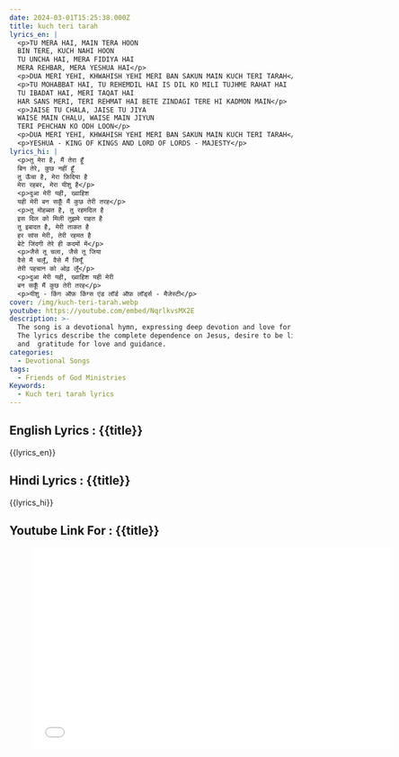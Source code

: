 ```yaml
---
date: 2024-03-01T15:25:38.000Z
title: kuch teri tarah
lyrics_en: |
  <p>TU MERA HAI, MAIN TERA HOON
  BIN TERE, KUCH NAHI HOON
  TU UNCHA HAI, MERA FIDIYA HAI
  MERA REHBAR, MERA YESHUA HAI</p>
  <p>DUA MERI YEHI, KHWAHISH YEHI MERI BAN SAKUN MAIN KUCH TERI TARAH</p>
  <p>TU MOHABBAT HAI, TU REHEMDIL HAI IS DIL KO MILI TUJHME RAHAT HAI 
  TU IBADAT HAI, MERI TAQAT HAI 
  HAR SANS MERI, TERI REHMAT HAI BETE ZINDAGI TERE HI KADMON MAIN</p>
  <p>JAISE TU CHALA, JAISE TU JIYA 
  WAISE MAIN CHALU, WAISE MAIN JIYUN 
  TERI PEHCHAN KO ODH LOON</p>
  <p>DUA MERI YEHI, KHWAHISH YEHI MERI BAN SAKUN MAIN KUCH TERI TARAH</p>
  <p>YESHUA - KING OF KINGS AND LORD OF LORDS - MAJESTY</p>
lyrics_hi: |
  <p>तु मेरा है, मैं तेरा हूँ
  बिन तेरे, कुछ नहीं हूँ
  तु ऊँचा है, मेरा फ़िदिया है
  मेरा रहबर, मेरा यीशु है</p>
  <p>दुआ मेरी यही, ख्वाहिश 
  यही मेरी बन सकूँ मैं कुछ तेरी तरह</p>
  <p>तु मोहब्बत है, तु रहमदिल है
  इस दिल को मिली तुझमे राहत है
  तु इबादत है, मेरी ताकत है
  हर सांस मेरी, तेरी रहमत है
  बेटे जिंदगी तेरे ही कदमों में</p>
  <p>जैसे तू चला, जैसे तू जिया
  वैसे मैं चलूँ, वैसे मैं जियूँ
  तेरी पहचान को ओढ़ लूँ</p>
  <p>दुआ मेरी यही, ख्वाहिश यही मेरी 
  बन सकूँ मैं कुछ तेरी तरह</p>
  <p>यीशु - किंग ऑफ़ किंग्स एंड लॉर्ड ऑफ़ लॉर्ड्स - मैजेस्टी</p>
cover: /img/kuch-teri-tarah.webp
youtube: https://youtube.com/embed/NqrlkvsMX2E
description: >-
  The song is a devotional hymn, expressing deep devotion and love for Jesus.
  The lyrics describe the complete dependence on Jesus, desire to be like him,
  and  gratitude for love and guidance.
categories:
  - Devotional Songs
tags:
  - Friends of God Ministries
Keywords: 
  - Kuch teri tarah lyrics
---
```

## English Lyrics : {{title}}
{{lyrics_en}}
## Hindi Lyrics : {{title}}
{{lyrics_hi}}
## Youtube Link For : {{title}}
<figure class="image is-16by9"><iframe class="has-ratio" width="640" height="360" src="{{youtube}}" frameborder="0" allow="accelerometer; autoplay; clipboard-write; encrypted-media; gyroscope; picture-in-picture" allowfullscreen></iframe></figure>
